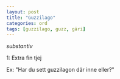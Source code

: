 ```yaml
---
layout: post
title: "Guzzilago"
categories: ord
tags: [guzzilago, guzz, gäri]
---
```


*substantiv*

1: Extra fin tjej

Ex: "Har du sett guzzilagon där inne eller?"
